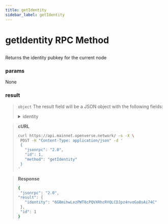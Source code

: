 ```yaml
---
title: getIdentity
sidebar_label: getIdentity
---
```

# getIdentity RPC Method

## 

Returns the identity pubkey for the current node

### params

None


### result

>`object` The result field will be a JSON object with the following fields:
><details>
>  <summary>identity</summary>
>
>   The identity pubkey of the current node (as a base-58 encoded string)
>
></details>



> **cURL**
> ```bash
>curl https://api.mainnet.openverse.network/ -s -X \
>  POST -H "Content-Type: application/json" -d ' 
>  {
>    "jsonrpc": "2.0",
>    "id": 1,
>    "method": "getIdentity"
>  }
>'
>```


> **Response**
> ```bash
>{
>  "jsonrpc": "2.0",
> "result": {
>    "identity": "6GBmihwLezPWT8cPQVXRhcRYQLCDJpz4nvoGa8sAi74C"
>  },
>  "id": 1
>}
>```

